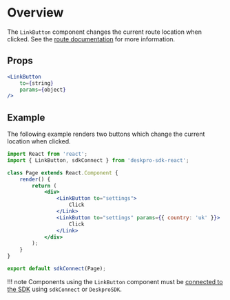 Overview
========
The `LinkButton` component changes the current route location when clicked. See the [route documentation](/pages/props/#route) for more information.

## Props

```jsx
<LinkButton
    to={string}
    params={object}
/>
```

## Example
The following example renders two buttons which change the current location when clicked.

```jsx
import React from 'react';
import { LinkButton, sdkConnect } from 'deskpro-sdk-react';

class Page extends React.Component {
    render() {
        return (
            <div>
                <LinkButton to="settings">
                    Click
                </Link>
                <LinkButton to="settings" params={{ country: 'uk' }}>
                    Click
                </Link>
            </div>
        );
    }
}

export default sdkConnect(Page);
```

!!! note
    Components using the `LinkButton` component must be [connected to the SDK](/pages/props/#connecting-your-components) using `sdkConnect` or `DeskproSDK`.
